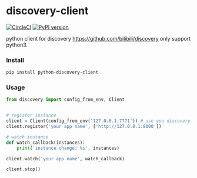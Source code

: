 # discovery-client

[![CircleCI](https://circleci.com/gh/tomwei7/discovery-client.svg?style=svg)](https://circleci.com/gh/tomwei7/discovery-client)
[![PyPI version](https://badge.fury.io/py/python-discovery-client.svg)](https://badge.fury.io/py/python-discovery-client)

python client for discovery https://github.com/bilibili/discovery only support python3.

### Install

```bash
pip install python-discovery-client
```

### Usage

```python
from discovery import config_from_env, Client


# register instance
client = Client(config_from_env('127.0.0.1:7771')) # use you discovery domain
client.register('your app name', ['http://127.0.0.1:8000'])

# watch instance
def watch_callback(instances):
    print('instance change: %s', instances)

client.watch('your app name', watch_callback)

client.stop()
```
